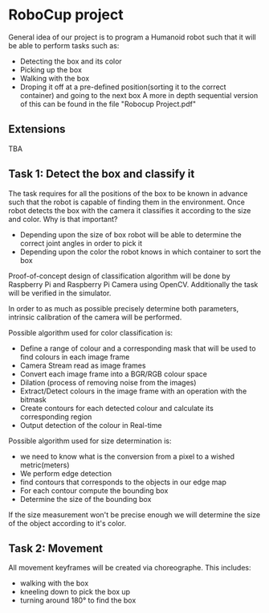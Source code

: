 # RoboCup project

General idea of our project is to program a Humanoid robot such that it will be able to perform tasks such as:
- Detecting the box and its color
- Picking up the box
- Walking with the box
- Droping it off at a pre-defined position(sorting it to the correct container) and going to the next box
A more in depth sequential version of this can be found in the file "Robocup Project.pdf"

## Extensions 
TBA

## Task 1: Detect the box and classify it

The task requires for all the positions of the box to be known in advance such that the robot is capable of finding them in the environment.
Once robot detects the box with the camera it classifies it according to the size and color.
Why is that important?
- Depending upon the size of box robot will be able to determine the correct joint angles in order to pick it
- Depending upon the color the robot knows in which container to sort the box

Proof-of-concept design of classification algorithm will be done by Raspberry Pi and Raspberry Pi Camera using OpenCV. Additionally the task will be verified in the simulator.

In order to as much as possible precisely determine both parameters, intrinsic calibration of the camera will be performed.

Possible algorithm used for color classification is:
- Define a range of colour and a corresponding mask that will be used to find colours in each image frame
- Camera Stream read as image frames
- Convert each image frame into a BGR/RGB colour space
- Dilation (process of removing noise from the images)
- Extract/Detect colours in the image frame with an operation with the bitmask
- Create contours for each detected colour and calculate its corresponding region
- Output detection of the colour in Real-time

Possible algorithm used for size determination is:
- we need to know what is the conversion from a pixel to a wished metric(meters)
- We perform edge detection
- find contours that corresponds to the objects in our edge map
- For each contour compute the bounding box
- Determine the size of the bounding box

If the size measurement won't be precise enough we will determine the size of the object according to it's color.

## Task 2: Movement
All movement keyframes will be created via choreographe.
This includes:
- walking with the box
- kneeling down to pick the box up
- turning around 180° to find the box
